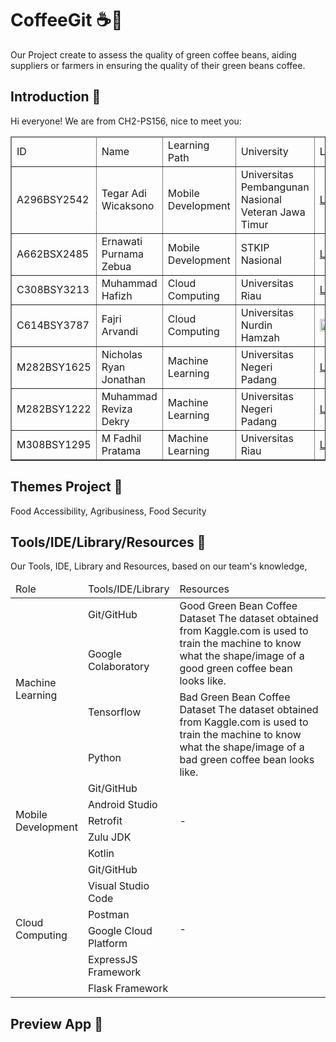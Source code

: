 # CoffeeGit ☕🫘
<p>Our Project create to assess the quality of green coffee beans, aiding suppliers or farmers in ensuring the quality of their green beans coffee.</p>

<h2>Introduction 👋</h2>
<p>Hi everyone! We are from CH2-PS156, nice to meet you:  </p>
    <table border="1">
      <thead>
        <tr>
          <td>ID</td>
          <td>Name</td>
          <td>Learning Path</td>
          <td>University</td>
          <td>LinkedIn</td>
        </tr>
      </thead>
      <tbody>
        <tr>
          <td>A296BSY2542</td>
          <td>Tegar Adi Wicaksono</td>
          <td>Mobile Development</td>
          <td>Universitas Pembangunan Nasional Veteran Jawa Timur</td>
          <td><a href="https://www.linkedin.com/in/tegaradiwcksn/">LinkedIn</a></td>
        </tr>
        <tr>
          <td>A662BSX2485</td>
          <td>Ernawati Purnama Zebua</td>
          <td>Mobile Development</td>
          <td>STKIP Nasional</td>
          <td><a href="https://www.linkedin.com/in/ernawati-purnama-zebua-9a2b15254/">LinkedIn</a></td>
        </tr>
        <tr>
          <td>C308BSY3213</td>
          <td>Muhammad Hafizh</td>
          <td>Cloud Computing</td>
          <td>Universitas Riau</td>
          <td><a href="https://www.linkedin.com/in/muhammad-hafizh-792384289/">LinkedIn</a></td>
        </tr>
        <tr>
          <td>C614BSY3787</td>
          <td>Fajri Arvandi</td>
          <td>Cloud Computing</td>
          <td>Universitas Nurdin Hamzah</td>
          <td><a href="https://www.linkedin.com/in/fajri-arvandi"><img src="https://upload.wikimedia.org/wikipedia/commons/thumb/0/01/LinkedIn_Logo.svg/1280px-LinkedIn_Logo.svg.png" width=50%></a></td>
        </tr>
        <tr>
          <td>M282BSY1625</td>
          <td>Nicholas Ryan Jonathan</td>
          <td>Machine Learning</td>
          <td>Universitas Negeri Padang</td>
          <td><a href="https://www.linkedin.com/in/nichoryjo/">LinkedIn</a></td>
        </tr>
        <tr>
          <td>M282BSY1222</td>
          <td>Muhammad Reviza Dekry</td>
          <td>Machine Learning</td>
          <td>Universitas Negeri Padang</td>
          <td><a href="https://www.linkedin.com/in/revizadekry23/">LinkedIn</a></td>
        </tr>
        <tr>
          <td>M308BSY1295</td>
          <td>M Fadhil Pratama</td>
          <td>Machine Learning</td>
          <td>Universitas Riau</td>
          <td><a href="https://www.linkedin.com/in/fadhil-pratama/">LinkedIn</a></td>
        </tr>
      </tbody>
    </table>

<h2>Themes Project 🚀</h2>
<p>Food Accessibility, Agribusiness, Food Security</p>

<h2>Tools/IDE/Library/Resources 🍿</h2>
<p>Our Tools, IDE, Library and Resources, based on our team's knowledge,</p>
<table>
    <thead>
        <tr>
            <td width="20%">Role</td>
            <td width="20%">Tools/IDE/Library</td>
            <td width="60%">Resources</td>
        </tr>
    </thead>
    <tbody>
        <tr>
            <td rowspan="4">Machine Learning</td>
            <td>Git/GitHub</td>
            <td rowspan="2">Good Green Bean Coffee Dataset
                The dataset obtained from Kaggle.com is used to train the machine to know what the shape/image of a good green coffee bean looks like.
            </td>
        </tr>
        <tr>            
            <td>Google Colaboratory</td>
        </tr>
        <tr>            
            <td>Tensorflow</td>
            <td rowspan="2">Bad Green Bean Coffee Dataset
                The dataset obtained from Kaggle.com is used to train the machine to know what the shape/image of a bad green coffee bean looks like.
            </td>
        </tr>
        <tr>            
            <td>Python</td>
        </tr>
        <tr>
            <td rowspan="5">Mobile Development</td>
            <td>Git/GitHub</td>
            <td rowspan="5">-</td>
        </tr>
        <tr>            
            <td>Android Studio</td>
        </tr>
        <tr>            
            <td>Retrofit</td>
        </tr>
        <tr>            
            <td>Zulu JDK</td>
        </tr>
        <tr>            
            <td>Kotlin</td>
        </tr>
        <tr>
            <td rowspan="6">Cloud Computing</td>
            <td>Git/GitHub</td>
            <td rowspan="6">-</td>
        </tr>
        <tr>            
            <td>Visual Studio Code</td>
        </tr>
        <tr>            
            <td>Postman</td>
        </tr>
        <tr>            
            <td>Google Cloud Platform</td>
        </tr>
        <tr>            
            <td>ExpressJS Framework</td>
        </tr>
        <tr>            
            <td>Flask Framework</td>
        </tr>
    </tbody>
</table>

<h2>Preview App 🚀</h2>



<!--

**Here are some ideas to get you started:**

🙋‍♀️ A short introduction - what is your organization all about?
👩‍💻 Useful resources - where can the community find your docs? Is there anything else the community should know?
🍿 Fun facts - what does your team eat for breakfast?
🧙 Remember, you can do mighty things with the power of [Markdown](https://docs.github.com/github/writing-on-github/getting-started-with-writing-and-formatting-on-github/basic-writing-and-formatting-syntax)
-->
